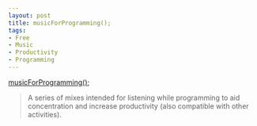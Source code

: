 ```yaml
---
layout: post
title: musicForProgramming();
tags:
- Free
- Music
- Productivity
- Programming
---
```

[musicForProgramming();](http://musicforprogramming.net)

> A series of mixes intended for listening while programming to aid
concentration and increase productivity (also compatible with other
activities).

